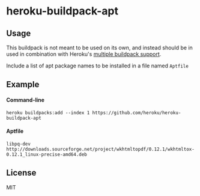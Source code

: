 # heroku-buildpack-apt

## Usage

This buildpack is not meant to be used on its own, and instead should be in used in combination with Heroku's [multiple buildpack support](https://devcenter.heroku.com/articles/using-multiple-buildpacks-for-an-app).

Include a list of apt package names to be installed in a file named `Aptfile`

## Example

#### Command-line

```
heroku buildpacks:add --index 1 https://github.com/heroku/heroku-buildpack-apt
```

#### Aptfile

    libpq-dev
    http://downloads.sourceforge.net/project/wkhtmltopdf/0.12.1/wkhtmltox-0.12.1_linux-precise-amd64.deb

## License

MIT
